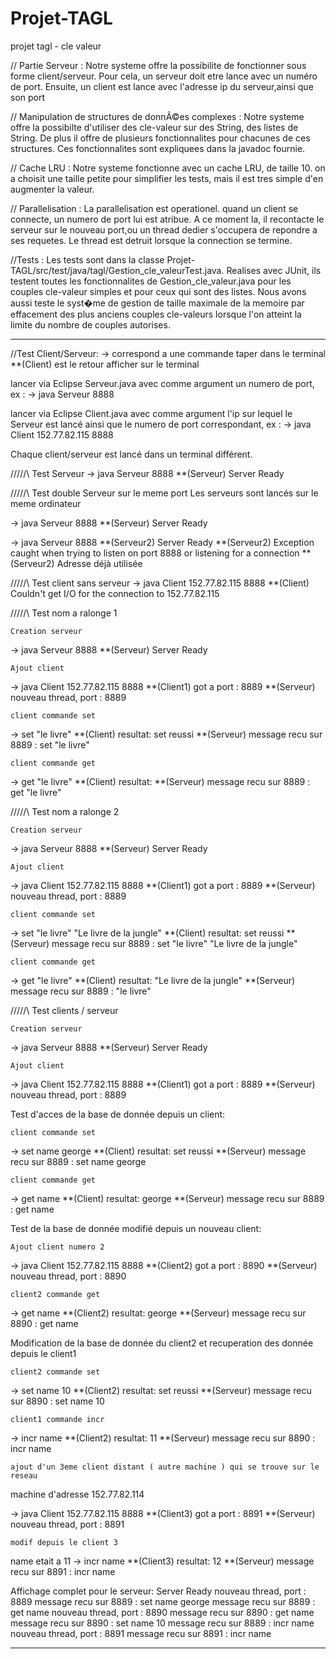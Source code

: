 # Projet-TAGL
projet tagl - cle valeur

// Partie Serveur : 
Notre systeme offre la possibilite de fonctionner sous forme client/serveur.
Pour cela, un serveur doit etre lance avec un numéro de port.
Ensuite, un client est lance avec l'adresse ip du serveur,ainsi que son port


// Manipulation de structures de donnÃ©es complexes :
Notre systeme offre la possibilte d'utiliser des cle-valeur sur des String, des listes de String.
De plus il offre de plusieurs fonctionnalites pour chacunes de ces structures.
Ces fonctionnalites sont expliquees dans la javadoc fournie.

// Cache LRU :
Notre systeme fonctionne avec un cache LRU, de taille 10.
on a choisit une taille petite pour simplifier les tests, mais il est tres simple d'en augmenter la valeur.

// Parallelisation :
La parallelisation est operationel. quand un client se connecte, un numero de port lui est atribue. A ce moment la, il recontacte le serveur sur le nouveau port,ou un thread dedier s'occupera de repondre a ses requetes. Le thread est detruit lorsque la connection se termine.


//Tests : 
Les tests sont dans la classe Projet-TAGL/src/test/java/tagl/Gestion_cle_valeurTest.java. 
Realises avec JUnit, ils testent toutes les fonctionnalites de Gestion_cle_valeur.java pour les couples cle-valeur simples
et pour ceux qui sont des listes. Nous avons aussi teste le syst�me de gestion de taille maximale de la memoire par effacement des plus anciens couples cle-valeurs lorsque l'on atteint la limite du nombre de couples autorises.


---------------------------------------------------
//Test Client/Serveur:
-> correspond a une commande taper dans le terminal
**(Client) est le retour afficher sur le terminal

lancer via Eclipse Serveur.java avec comme argument un numero de port, ex :
-> java Serveur 8888

lancer via Eclipse Client.java avec comme argument l'ip sur lequel le Serveur est lancé ainsi que le numero de port correspondant, ex :
-> java Client 152.77.82.115 8888

Chaque client/serveur est lancé dans un terminal différent.




/\/\/\/\/\ Test Serveur
-> java Serveur 8888
**(Serveur) Server Ready




/\/\/\/\/\ Test double Serveur sur le meme port
Les serveurs sont lancés sur le meme ordinateur


-> java Serveur 8888
**(Serveur) Server Ready

-> java Serveur 8888
**(Serveur2) Server Ready
**(Serveur2) Exception caught when trying to listen on port 8888 or listening for a connection
**(Serveur2) Adresse déjà utilisée






/\/\/\/\/\ Test client sans serveur
-> java Client 152.77.82.115 8888
**(Client) Couldn't get I/O for the connection to 152.77.82.115




/\/\/\/\/\ Test nom a ralonge 1

	Creation serveur
-> java Serveur 8888
**(Serveur) Server Ready

	Ajout client
-> java Client 152.77.82.115 8888
**(Client1) got a port : 8889
**(Serveur) nouveau thread, port : 8889


	client commande set
-> set "le livre"
**(Client) resultat: set reussi
**(Serveur) message recu sur 8889 : set "le livre"

	client commande get
-> get "le livre" 
**(Client) resultat: 
**(Serveur) message recu sur 8889 : get "le livre"



/\/\/\/\/\ Test nom a ralonge 2

	Creation serveur
-> java Serveur 8888
**(Serveur) Server Ready

	Ajout client
-> java Client 152.77.82.115 8888
**(Client1) got a port : 8889
**(Serveur) nouveau thread, port : 8889


	client commande set
-> set "le livre" "Le livre de la jungle"
**(Client) resultat: set reussi
**(Serveur) message recu sur 8889 : set "le livre" "Le livre de la jungle"

	client commande get
-> get "le livre" 
**(Client) resultat: "Le livre de la jungle"
**(Serveur) message recu sur 8889 : "le livre"


/\/\/\/\/\ Test clients / serveur

	Creation serveur
-> java Serveur 8888
**(Serveur) Server Ready

	Ajout client
-> java Client 152.77.82.115 8888
**(Client1) got a port : 8889
**(Serveur) nouveau thread, port : 8889


Test d'acces de la base de donnée depuis un client:

	client commande set
-> set name george 
**(Client) resultat: set reussi
**(Serveur) message recu sur 8889 : set name george

	client commande get
-> get name 
**(Client) resultat: george
**(Serveur) message recu sur 8889 : get name

Test de la base de donnée modifié depuis un nouveau client:

	Ajout client numero 2
-> java Client 152.77.82.115 8888
**(Client2) got a port : 8890
**(Serveur) nouveau thread, port : 8890

	client2 commande get
	
-> get name
**(Client2) resultat: george
**(Serveur) message recu sur 8890 : get name

Modification de la base de donnée du client2 et recuperation des donnée depuis le client1

	client2 commande set
	
-> set name 10
**(Client2) resultat: set reussi
**(Serveur) message recu sur 8890 : set name 10

	client1 commande incr
	
-> incr name
**(Client2) resultat: 11
**(Serveur) message recu sur 8890 : incr name



	ajout d'un 3eme client distant ( autre machine ) qui se trouve sur le reseau
machine d'adresse 152.77.82.114

-> java Client 152.77.82.115 8888
**(Client3) got a port : 8891
**(Serveur) nouveau thread, port : 8891

	modif depuis le client 3
name etait a 11
-> incr name
**(Client3) resultat: 12
**(Serveur) message recu sur 8891 : incr name



Affichage complet pour le serveur:
Server Ready
nouveau thread, port : 8889
message recu sur 8889 : set name george
message recu sur 8889 : get name
nouveau thread, port : 8890
message recu sur 8890 : get name
message recu sur 8890 : set name 10
message recu sur 8889 : incr name
nouveau thread, port : 8891
message recu sur 8891 : incr name


---------------------------------------------------


